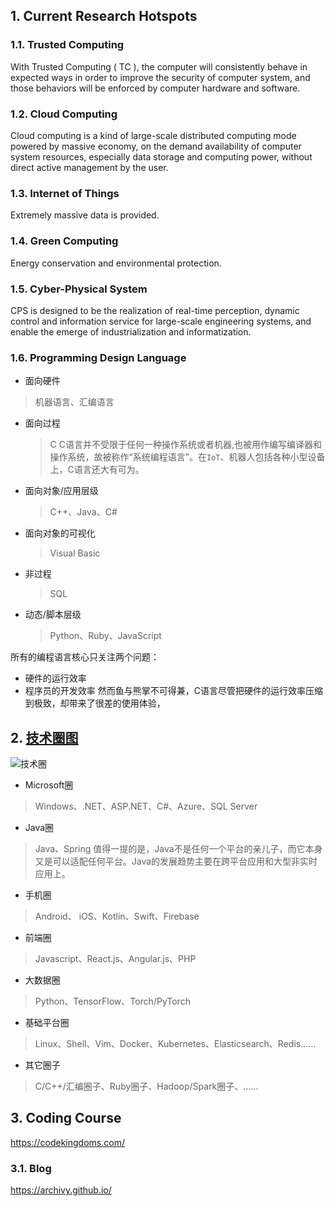 ## 1. Current Research Hotspots
### 1.1. Trusted Computing
With Trusted Computing ( TC ), the computer will consistently behave  in expected ways in order to improve the security of computer system, and those behaviors will be enforced by computer hardware and software. 
### 1.2. Cloud Computing
Cloud computing is a kind of large-scale distributed computing mode powered by massive economy, on the demand availability of computer system resources, especially data storage and computing power, without direct active management by the user.
### 1.3. Internet of Things
Extremely massive data is provided.
### 1.4. Green Computing
Energy conservation and environmental protection.
### 1.5. Cyber-Physical System
CPS is designed to be the realization of real-time perception, dynamic control and information service for large-scale engineering systems, and enable the emerge of industrialization and informatization.


### 1.6. Programming Design Language
* 面向硬件
>机器语言、汇编语言
* 面向过程
	>C
C语言并不受限于任何一种操作系统或者机器,也被用作编写编译器和操作系统，故被称作“系统编程语言”。在`IoT`、机器人包括各种小型设备上，C语言还大有可为。
* 面向对象/应用层级
	>C++、Java、C#

* 面向对象的可视化
	>Visual Basic
* 非过程
	>SQL
* 动态/脚本层级
	>Python、Ruby、JavaScript

所有的编程语言核心只关注两个问题：
- 硬件的运行效率
- 程序员的开发效率
然而鱼与熊掌不可得兼，C语言尽管把硬件的运行效率压缩到极致，却带来了很差的使用体验，
## 2. [技术圈图](https://coolshell.cn/articles/19307.html)
![技术圈](https://coolshell.cn/wp-content/uploads/2019/04/06-08.Technology.Circle-1024x1024.png
)
- Microsoft圈 
>Windows、.NET、ASP.NET、C#、Azure、SQL Server
- Java圈 
>Java、Spring
值得一提的是，Java不是任何一个平台的亲儿子，而它本身又是可以适配任何平台。Java的发展趋势主要在跨平台应用和大型非实时应用上。
- 手机圈 
>Android、 iOS、Kotlin、Swift、Firebase
- 前端圈 
>Javascript、React.js、Angular.js、PHP
- 大数据圈 
> Python、TensorFlow、Torch/PyTorch
- 基础平台圈 
> Linux、Shell、Vim、Docker、Kubernetes、Elasticsearch、Redis……
- 其它圈子
> C/C++/汇编圈子、Ruby圈子、Hadoop/Spark圈子、……

## 3. Coding Course

https://codekingdoms.com/
### 3.1. Blog
https://archivy.github.io/
